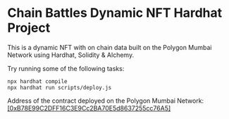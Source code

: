 # Chain Battles Dynamic NFT Hardhat Project

This is a dynamic NFT with on chain data built on the Polygon Mumbai Network using Hardhat, Solidity & Alchemy.

Try running some of the following tasks:

```shell
npx hardhat compile
npx hardhat run scripts/deploy.js
```
Address of the contract deployed on the Polygon Mumbai Network: [[0xB78E99C2DFF16C3E9Cc2BA70E5d8637255cc76A5]](https://mumbai.polygonscan.com/address/0xB78E99C2DFF16C3E9Cc2BA70E5d8637255cc76A5)
